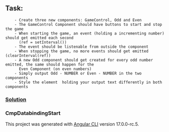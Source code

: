 ## Task: 
        - Create three new components: GameControl, Odd and Even
        - The GameControl Component should have buttons to start and stop the game
        - When starting the game, an event (holding a incrementing number) should get emitted each second
          (ref = setInterval())
        - The event should be listenable from outside the component
        - When stopping the game, no more events should get emitted (clearInterval(ref))
        - A new Odd component should get created for every odd number emitted, the same should happen for the 
          Even Component (on even numbers)
        - Simply output Odd - NUMBER or Even - NUMBER in the two components
        - Style the element  holding your output text differently in both components

### [Solution](https://ubiquitous-blini-fdbbb3.netlify.app)


### CmpDatabindingStart

This project was generated with [Angular CLI](https://github.com/angular/angular-cli) version 17.0.0-rc.5.


